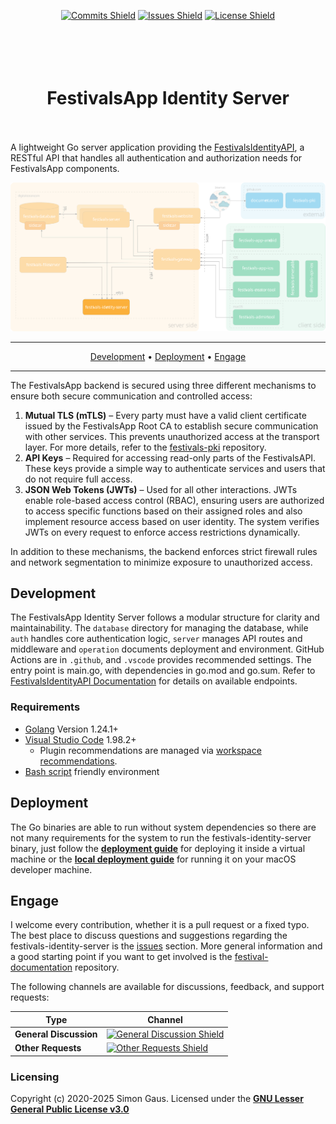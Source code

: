 <p align="center">
   <a href="https://github.com/festivals-app/festivals-identity-server/commits/" title="Last Commit">
   <img src="https://img.shields.io/github/last-commit/festivals-app/festivals-identity-server?style=flat" alt="Commits Shield"></a>
   <a href="https://github.com/festivals-app/festivals-identity-server/issues" title="Open Issues">
   <img src="https://img.shields.io/github/issues/festivals-app/festivals-identity-server?style=flat" alt="Issues Shield"></a>
   <a href="./LICENSE" title="License">
   <img src="https://img.shields.io/github/license/festivals-app/festivals-identity-server.svg" alt="License Shield"></a>
</p>

<h1 align="center">
  <br/><br/>
    FestivalsApp Identity Server
  <br/><br/>
</h1>

A lightweight Go server application providing the [FestivalsIdentityAPI](DOCUMENTATION.md), a RESTful API that handles
all authentication and authorization needs for FestivalsApp components.

![Figure 1: Architecture Overview Highlighted](https://github.com/Festivals-App/festivals-documentation/blob/main/images/architecture/export/architecture_overview_identity.svg "Figure 1: Architecture Overview Highlighted")

<hr/>
<p align="center">
  <a href="#development">Development</a> •
  <a href="#deployment">Deployment</a> •
  <a href="#engage">Engage</a>
</p>
<hr/>

The FestivalsApp backend is secured using three different mechanisms to ensure both secure communication and controlled access:

1. **Mutual TLS (mTLS)** – Every party must have a valid client certificate issued by the FestivalsApp Root CA
  to establish secure communication with other services. This prevents unauthorized access at the transport layer.
  For more details, refer to the [festivals-pki](https://github.com/Festivals-App/festivals-pki) repository.  
2. **API Keys** – Required for accessing read-only parts of the FestivalsAPI. These keys provide a simple way
  to authenticate services and users that do not require full access.
3. **JSON Web Tokens (JWTs)** – Used for all other interactions. JWTs enable role-based access control (RBAC),
  ensuring users are authorized to access specific functions based on their assigned roles and also implement
  resource access based on user identity. The system verifies JWTs on every request to enforce access restrictions dynamically.

In addition to these mechanisms, the backend enforces strict firewall rules and network segmentation
to minimize exposure to unauthorized access.

## Development

The FestivalsApp Identity Server follows a modular structure for clarity and maintainability. The `database` directory
for managing the database, while `auth` handles core authentication logic, `server` manages API routes and middleware
and `operation` documents deployment and environment. GitHub Actions are in `.github`, and `.vscode` provides recommended
settings. The entry point is main.go, with dependencies in go.mod and go.sum.
Refer to [FestivalsIdentityAPI Documentation](DOCUMENTATION.md) for details on available endpoints.

### Requirements

- [Golang](https://go.dev/) Version 1.24.1+
- [Visual Studio Code](https://code.visualstudio.com/download) 1.98.2+
  - Plugin recommendations are managed via [workspace recommendations](https://code.visualstudio.com/docs/editor/extension-marketplace#_recommended-extensions).
- [Bash script](https://en.wikipedia.org/wiki/Bash_(Unix_shell)) friendly environment

## Deployment

The Go binaries are able to run without system dependencies so there are not many requirements for the system
to run the festivals-identity-server binary, just follow the [**deployment guide**](./operation/DEPLOYMENT.md) for
deploying it inside a virtual machine or the [**local deployment guide**](./operation/local/README.md) for
running it on your macOS developer machine.

## Engage

I welcome every contribution, whether it is a pull request or a fixed typo. The best place to discuss questions
and suggestions regarding the festivals-identity-server is the [issues](https://github.com/festivals-app/festivals-identity-server/issues/) section.
More general information and a good starting point if you want to get involved is
the [festival-documentation](https://github.com/Festivals-App/festivals-documentation) repository.

The following channels are available for discussions, feedback, and support requests:

| Type                     | Channel                                                |
| ------------------------ | ------------------------------------------------------ |
| **General Discussion**   | <a href="https://github.com/festivals-app/festivals-documentation/issues/new/choose" title="General Discussion"><img src="https://img.shields.io/github/issues/festivals-app/festivals-documentation/question.svg?style=flat-square" alt="General Discussion Shield"></a> </a>   |
| **Other Requests**    | <a href="mailto:simon@festivalsapp.org" title="Email me"><img src="https://img.shields.io/badge/email-Simon-green?logo=mail.ru&style=flat-square&logoColor=white" alt="Other Requests Shield"></a>   |

### Licensing

Copyright (c) 2020-2025 Simon Gaus. Licensed under the [**GNU Lesser General Public License v3.0**](./LICENSE)
